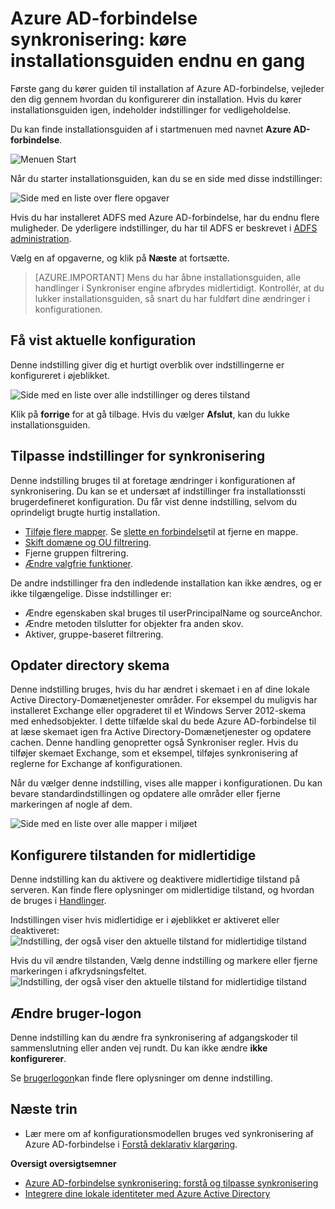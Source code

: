 <properties
    pageTitle="Azure AD-forbindelse synkronisering: køre installationsguiden endnu en gang | Microsoft Azure"
    description="Forklarer, hvordan installationsguiden virker andet gang, du kører den."
    keywords="Installationsguiden af Azure AD-forbindelse kan du konfigurere vedligeholdelsesindstillinger for anden gang du kører den"
    services="active-directory"
    documentationCenter=""
    authors="andkjell"
    manager="femila"
    editor=""/>

<tags
    ms.service="active-directory"
    ms.workload="identity"
    ms.tgt_pltfrm="na"
    ms.devlang="na"
    ms.topic="article"
    ms.date="08/31/2016"
    ms.author="billmath"/>


# <a name="azure-ad-connect-sync-running-the-installation-wizard-a-second-time"></a>Azure AD-forbindelse synkronisering: køre installationsguiden endnu en gang
Første gang du kører guiden til installation af Azure AD-forbindelse, vejleder den dig gennem hvordan du konfigurerer din installation. Hvis du kører installationsguiden igen, indeholder indstillinger for vedligeholdelse.

Du kan finde installationsguiden af i startmenuen med navnet **Azure AD-forbindelse**.

![Menuen Start](./media/active-directory-aadconnectsync-installation-wizard/startmenu.png)

Når du starter installationsguiden, kan du se en side med disse indstillinger:

![Side med en liste over flere opgaver](./media/active-directory-aadconnectsync-installation-wizard/additionaltasks.png)

Hvis du har installeret ADFS med Azure AD-forbindelse, har du endnu flere muligheder. De yderligere indstillinger, du har til ADFS er beskrevet i [ADFS administration](active-directory-aadconnect-federation-management.md#ad-fs-management).

Vælg en af opgaverne, og klik på **Næste** at fortsætte.

> [AZURE.IMPORTANT] Mens du har åbne installationsguiden, alle handlinger i Synkroniser engine afbrydes midlertidigt. Kontrollér, at du lukker installationsguiden, så snart du har fuldført dine ændringer i konfigurationen.

## <a name="view-current-configuration"></a>Få vist aktuelle konfiguration
Denne indstilling giver dig et hurtigt overblik over indstillingerne er konfigureret i øjeblikket.

![Side med en liste over alle indstillinger og deres tilstand](./media/active-directory-aadconnectsync-installation-wizard/viewconfig.png)

Klik på **forrige** for at gå tilbage. Hvis du vælger **Afslut**, kan du lukke installationsguiden.

## <a name="customize-synchronization-options"></a>Tilpasse indstillinger for synkronisering
Denne indstilling bruges til at foretage ændringer i konfigurationen af synkronisering. Du kan se et undersæt af indstillinger fra installationssti brugerdefineret konfiguration. Du får vist denne indstilling, selvom du oprindeligt brugte hurtig installation.

- [Tilføje flere mapper](active-directory-aadconnect-get-started-custom.md#connect-your-directories). Se [slette en forbindelse](active-directory-aadconnectsync-service-manager-ui-connectors.md#delete)til at fjerne en mappe.
- [Skift domæne og OU filtrering](active-directory-aadconnect-get-started-custom.md#domain-and-ou-filtering).
- Fjerne gruppen filtrering.
- [Ændre valgfrie funktioner](active-directory-aadconnect-get-started-custom.md#optional-features).

De andre indstillinger fra den indledende installation kan ikke ændres, og er ikke tilgængelige. Disse indstillinger er:

- Ændre egenskaben skal bruges til userPrincipalName og sourceAnchor.
- Ændre metoden tilslutter for objekter fra anden skov.
- Aktiver, gruppe-baseret filtrering.

## <a name="refresh-directory-schema"></a>Opdater directory skema
Denne indstilling bruges, hvis du har ændret i skemaet i en af dine lokale Active Directory-Domænetjenester områder. For eksempel du muligvis har installeret Exchange eller opgraderet til et Windows Server 2012-skema med enhedsobjekter. I dette tilfælde skal du bede Azure AD-forbindelse til at læse skemaet igen fra Active Directory-Domænetjenester og opdatere cachen. Denne handling genopretter også Synkroniser regler. Hvis du tilføjer skemaet Exchange, som et eksempel, tilføjes synkronisering af reglerne for Exchange af konfigurationen.

Når du vælger denne indstilling, vises alle mapper i konfigurationen. Du kan bevare standardindstillingen og opdatere alle områder eller fjerne markeringen af nogle af dem.

![Side med en liste over alle mapper i miljøet](./media/active-directory-aadconnectsync-installation-wizard/refreshschema.png)

## <a name="configure-staging-mode"></a>Konfigurere tilstanden for midlertidige
Denne indstilling kan du aktivere og deaktivere midlertidige tilstand på serveren. Kan finde flere oplysninger om midlertidige tilstand, og hvordan de bruges i [Handlinger](active-directory-aadconnectsync-operations.md#staging-mode).

Indstillingen viser hvis midlertidige er i øjeblikket er aktiveret eller deaktiveret:  
![Indstilling, der også viser den aktuelle tilstand for midlertidige tilstand](./media/active-directory-aadconnectsync-installation-wizard/stagingmodecurrentstate.png)

Hvis du vil ændre tilstanden, Vælg denne indstilling og markere eller fjerne markeringen i afkrydsningsfeltet.  
![Indstilling, der også viser den aktuelle tilstand for midlertidige tilstand](./media/active-directory-aadconnectsync-installation-wizard/stagingmodeenable.png)

## <a name="change-user-sign-in"></a>Ændre bruger-logon
Denne indstilling kan du ændre fra synkronisering af adgangskoder til sammenslutning eller anden vej rundt. Du kan ikke ændre **ikke konfigurerer**.

Se [brugerlogon](active-directory-aadconnect-user-signin.md#changing-user-sign-in-method)kan finde flere oplysninger om denne indstilling.

## <a name="next-steps"></a>Næste trin

- Lær mere om af konfigurationsmodellen bruges ved synkronisering af Azure AD-forbindelse i [Forstå deklarativ klargøring](active-directory-aadconnectsync-understanding-declarative-provisioning.md).

**Oversigt oversigtsemner**

- [Azure AD-forbindelse synkronisering: forstå og tilpasse synkronisering](active-directory-aadconnectsync-whatis.md)
- [Integrere dine lokale identiteter med Azure Active Directory](active-directory-aadconnect.md)
